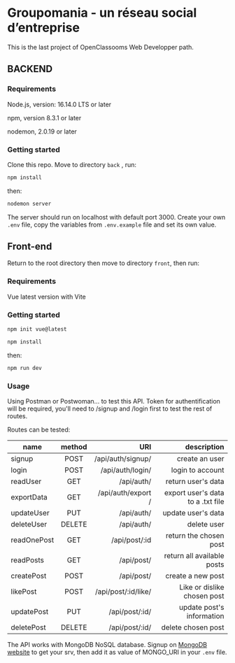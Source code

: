 # Groupomania - un réseau social d’entreprise

This is the last project of OpenClassooms Web Developper path. 



## BACKEND


### Requirements


Node.js, version: 16.14.0 LTS or later

npm, version 8.3.1 or later

nodemon, 2.0.19 or later
 





### Getting started


Clone this repo. Move to directory ```back``` , run:
```bash 
npm install 
``` 
then: 
```bash 
nodemon server 
``` 

The server should run on localhost with default port 3000.
Create your own ``.env`` file, copy the variables from ``.env.example`` file and set its own value.

## Front-end

Return to the root directory then move to directory ```front```, then run:


### Requirements
Vue latest version with Vite


### Getting started


```bash
npm init vue@latest
```

```bash 
npm install
``` 
then:
```bash
npm run dev
```




### Usage


Using Postman or Postwoman... to test this API. Token for authentification will be required, you'll need to /signup and /login first to test the rest of routes.

Routes can be tested:


| name  |      method   |  URI | description |
|----------|:-------------:|------:|------:|
| signup | POST   | /api/auth/signup/  |   create an user |
| login| POST  |  /api/auth/login/  |   login to account |
|readUser |GET | /api/auth/| return user's data|
| exportData | GET  | /api/auth/export /  |  export user's data to a .txt file |
| updateUser | PUT | /api/auth/ |  update user's data |
| deleteUser | DELETE | /api/auth/ |   delete user |
| readOnePost | GET | /api/post/:id |  return the chosen post |
| readPosts | GET | /api/post/ |   return all available posts |
| createPost | POST | /api/post/ |   create a new post|
| likePost | POST | /api/post/:id/like/ |  Like or dislike chosen post|
| updatePost | PUT | /api/post/:id/ |   update post's information|
| deletePost | DELETE | /api/post/:id/ |   delete chosen post|



The API works with MongoDB NoSQL database. Signup on [MongoDB website](https://www.mongodb.com/cloud/atlas/register) to get your srv, then add it as value of MONGO_URI in your ```.env``` file. 


